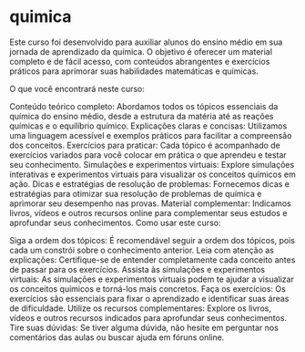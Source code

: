 # quimica
Este curso foi desenvolvido para auxiliar alunos do ensino médio em sua jornada de aprendizado da química. O objetivo é oferecer um material completo e de fácil acesso, com conteúdos abrangentes e exercícios práticos para aprimorar suas habilidades matemáticas e químicas.

O que você encontrará neste curso:

Conteúdo teórico completo: Abordamos todos os tópicos essenciais da química do ensino médio, desde a estrutura da matéria até as reações químicas e o equilíbrio químico.
Explicações claras e concisas: Utilizamos uma linguagem acessível e exemplos práticos para facilitar a compreensão dos conceitos.
Exercícios para praticar: Cada tópico é acompanhado de exercícios variados para você colocar em prática o que aprendeu e testar seu conhecimento.
Simulações e experimentos virtuais: Explore simulações interativas e experimentos virtuais para visualizar os conceitos químicos em ação.
Dicas e estratégias de resolução de problemas: Fornecemos dicas e estratégias para otimizar sua resolução de problemas de química e aprimorar seu desempenho nas provas.
Material complementar: Indicamos livros, vídeos e outros recursos online para complementar seus estudos e aprofundar seus conhecimentos.
Como usar este curso:

Siga a ordem dos tópicos: É recomendável seguir a ordem dos tópicos, pois cada um constrói sobre o conhecimento anterior.
Leia com atenção as explicações: Certifique-se de entender completamente cada conceito antes de passar para os exercícios.
Assista às simulações e experimentos virtuais: As simulações e experimentos virtuais podem te ajudar a visualizar os conceitos químicos e torná-los mais concretos.
Faça os exercícios: Os exercícios são essenciais para fixar o aprendizado e identificar suas áreas de dificuldade.
Utilize os recursos complementares: Explore os livros, vídeos e outros recursos indicados para aprofundar seus conhecimentos.
Tire suas dúvidas: Se tiver alguma dúvida, não hesite em perguntar nos comentários das aulas ou buscar ajuda em fóruns online.
